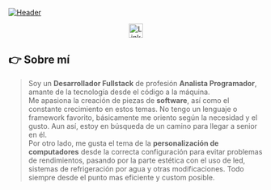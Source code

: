 [![Header](https://res.cloudinary.com/djeaqj2sg/image/upload/v1684271744/my/MyDesk.jpg "Header")](https://youtube.com/EduardoFierroPro?sub_confirmation=1)

<p align="center">
    <a href="https://www.linkedin.com/in/felipe-horacio-jamett-ferran-73049b103/" target="blank" style="margin: 0 20px;">
      <img align="center" src="https://simpleicons.org/icons/linkedin.svg" alt="Linkedin - Felipe Jamett" height="28px" width="28px" />
    </a>
</p>


## 👉 Sobre mí
> Soy un **Desarrollador Fullstack** de profesión **Analista Programador**, amante de la tecnología desde el código a la máquina.\
Me apasiona la creación de piezas de **software**, así como el constante crecimiento en estos temas. No tengo un lenguaje o framework favorito, básicamente me oriento según la necesidad y el gusto. Aun así, estoy en búsqueda de un camino para llegar a senior en él.\
Por otro lado, me gusta el tema de la **personalización de computadores** desde la correcta configuración para evitar problemas de rendimientos, pasando por la parte estética con el uso de led, sistemas de refrigeración por agua y otras modificaciones. Todo siempre desde el punto mas eficiente y custom posible.
